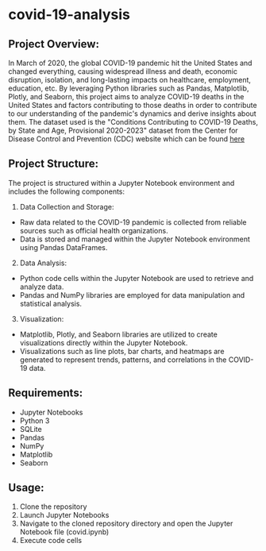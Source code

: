# covid-19-analysis

## Project Overview:

In March of 2020, the global COVID-19 pandemic hit the United States and changed everything, causing widespread illness and death, economic disruption, isolation, and long-lasting impacts on healthcare, employment, education, etc. By leveraging Python libraries such as Pandas, Matplotlib, Plotly, and Seaborn, this project aims to analyze COVID-19 deaths in the United States and factors contributing to those deaths in order to contribute to our understanding of the pandemic's dynamics and derive insights about them. The dataset used is the "Conditions Contributing to COVID-19 Deaths, by State and Age, Provisional 2020-2023" dataset from the Center for Disease Control and Prevention (CDC) website which can be found [here](https://data.cdc.gov/NCHS/Conditions-Contributing-to-COVID-19-Deaths-by-Stat/hk9y-quqm/about_data)

## Project Structure:
The project is structured within a Jupyter Notebook environment and includes the following components:

1. Data Collection and Storage:
  * Raw data related to the COVID-19 pandemic is collected from reliable sources such as official health organizations.
  * Data is stored and managed within the Jupyter Notebook environment using Pandas DataFrames.
2. Data Analysis:
  * Python code cells within the Jupyter Notebook are used to retrieve and analyze data.
  * Pandas and NumPy libraries are employed for data manipulation and statistical analysis.
3. Visualization:
  * Matplotlib, Plotly, and Seaborn libraries are utilized to create visualizations directly within the Jupyter Notebook.
  * Visualizations such as line plots, bar charts, and heatmaps are generated to represent trends, patterns, and correlations in the COVID-19 data.

## Requirements:
* Jupyter Notebooks
* Python 3
* SQLite
* Pandas
* NumPy
* Matplotlib
* Seaborn

## Usage:
1. Clone the repository
2. Launch Jupyter Notebooks
3. Navigate to the cloned repository directory and open the Jupyter Notebook file (covid.ipynb)
4. Execute code cells


